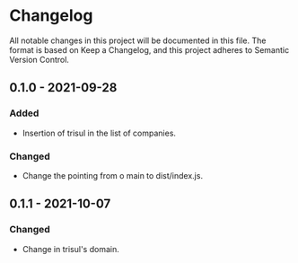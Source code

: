 # Changelog
All notable changes in this project will be documented in this file.
The format is based on Keep a Changelog, and this project adheres to Semantic Version Control.

## 0.1.0 - 2021-09-28
### Added
  - Insertion of trisul in the list of companies.

### Changed
  - Change the pointing from o main to dist/index.js.

## 0.1.1 - 2021-10-07
### Changed
  - Change in trisul's domain.